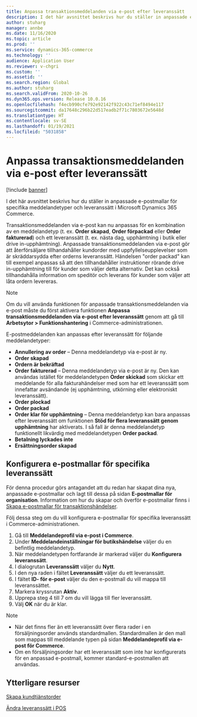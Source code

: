 ```yaml
---
title: Anpassa transaktionsmeddelanden via e-post efter leveranssätt
description: I det här avsnittet beskrivs hur du ställer in anpassade e-postmallar för specifika meddelandetyper och leveranssätt i Microsoft Dynamics 365 Commerce.
author: stuharg
manager: annbe
ms.date: 11/16/2020
ms.topic: article
ms.prod: ''
ms.service: dynamics-365-commerce
ms.technology: ''
audience: Application User
ms.reviewer: v-chgri
ms.custom: ''
ms.assetid: ''
ms.search.region: Global
ms.author: stuharg
ms.search.validFrom: 2020-10-26
ms.dyn365.ops.version: Release 10.0.16
ms.openlocfilehash: f4ecb990cfe792e92142f922c43c71ef8494e117
ms.sourcegitcommit: da17648c296b22d517eadb2f71c7803672e5648d
ms.translationtype: HT
ms.contentlocale: sv-SE
ms.lasthandoff: 01/19/2021
ms.locfileid: "5031858"
---
```

# <a name="customize-transactional-emails-by-mode-of-delivery"></a>Anpassa transaktionsmeddelanden via e-post efter leveranssätt

[!include [banner](includes/banner.md)]

I det här avsnittet beskrivs hur du ställer in anpassade e-postmallar för specifika meddelandetyper och leveranssätt i Microsoft Dynamics 365 Commerce.

Transaktionsmeddelanden via e-post kan nu anpassas för en kombination av en meddelandetyp (t. ex. **Order skapad**, **Order förpackad** eller **Order fakturerad**) och ett leveranssätt (t. ex. nästa dag, upphämtning i butik eller drive in-upphämtning). Anpassade transaktionsmeddelanden via e-post gör att återförsäljare tillhandahåller kundorder med uppfyllelseupplevelser som är skräddarsydda efter orderns leveranssätt. Händelsen "order packad" kan till exempel anpassas så att den tillhandahåller instruktioner rörande drive in-upphämtning till för kunder som väljer detta alternativ. Det kan också tillhandahålla information om speditör och leverans för kunder som väljer att låta ordern levereras.

> [!NOTE]
> Om du vill använda funktionen för anpassade transaktionsmeddelanden via e-post måste du först aktivera funktionen **Anpassa transaktionsmeddelanden via e-post efter leveranssätt** genom att gå till **Arbetsytor \> Funktionshantering** i Commerce-administrationen.

E-postmeddelanden kan anpassas efter leveranssätt för följande meddelandetyper:

- **Annullering av order** – Denna meddelandetyp via e-post är ny.
- **Order skapad**
- **Ordern är bekräftad**
- **Order fakturerad** – Denna meddelandetyp via e-post är ny. Den kan användas istället för meddelandetypen **Order skickad** som skickar ett meddelande för alla fakturahändelser med som har ett leveranssätt som innefattar avsändande (ej upphämtning, utkörning eller elektroniskt leveranssätt).
- **Order plockad**
- **Order packad**
- **Order klar för upphämtning** – Denna meddelandetyp kan bara anpassas efter leveranssätt om funktionen **Stöd för flera leveranssätt genom upphämtning** har aktiverats. I så fall är denna meddelandetyp funktionellt likvärdig med meddelandetypen **Order packad**.
- **Betalning lyckades inte**
- **Ersättningsorder skapad**

## <a name="configure-email-templates-for-specific-modes-of-delivery"></a>Konfigurera e-postmallar för specifika leveranssätt

För denna procedur görs antagandet att du redan har skapat dina nya, anpassade e-postmallar och lagt till dessa på sidan **E-postmallar för organisation**. Information om hur du skapar och överför e-postmallar finns i [Skapa e-postmallar för transaktionshändelser](email-templates-transactions.md).

Följ dessa steg om du vill konfigurera e-postmallar för specifika leveranssätt i Commerce-administrationen.

1. Gå till **Meddelandeprofil via e-post i Commerce**.
1. Under **Meddelandeinställningar för butikshändelse** väljer du en befintlig meddelandetyp.
1. När meddelandetypen fortfarande är markerad väljer du **Konfigurera leveranssätt**.
1. I dialogrutan **Leveranssätt** väljer du **Nytt**.
1. I den nya raden i fältet **Leveranssätt** väljer du ett leveranssätt.
1. I fältet **ID- för e-post** väljer du den e-postmall du vill mappa till leveranssättet.
1. Markera kryssrutan **Aktiv**.
1. Upprepa steg 4 till 7 om du vill lägga till fler leveranssätt.
1. Välj **OK** när du är klar.

> [!NOTE]
> - När det finns fler än ett leveranssätt över flera rader i en försäljningsorder används standardmallen. Standardmallen är den mall som mappas till meddelande typen på sidan **Meddelandeprofil via e-post för Commerce**.
> - Om en försäljningsorder har ett leveranssätt som inte har konfigurerats för en anpassad e-postmall, kommer standard-e-postmallen att användas.

## <a name="additional-resources"></a>Ytterligare resurser

[Skapa kundtjänstorder](tasks/create-call-center-orders.md)

[Ändra leveranssätt i POS](pos-change-delivery-mode.md)
